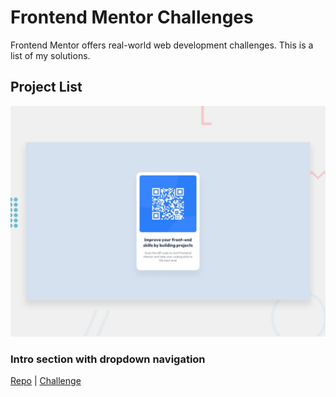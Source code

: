 # Frontend Mentor Challenges

Frontend Mentor offers real-world web development challenges. This is a list of my solutions.

## Project List

![QR code component](/qr-code-component/design/desktop-preview.jpg)
### Intro section with dropdown navigation
[Repo](https://github.com/jessicaalin/frontend-mentor/qr-code-component) | [Challenge](https://www.frontendmentor.io/challenges/qr-code-component-iux_sIO_H)